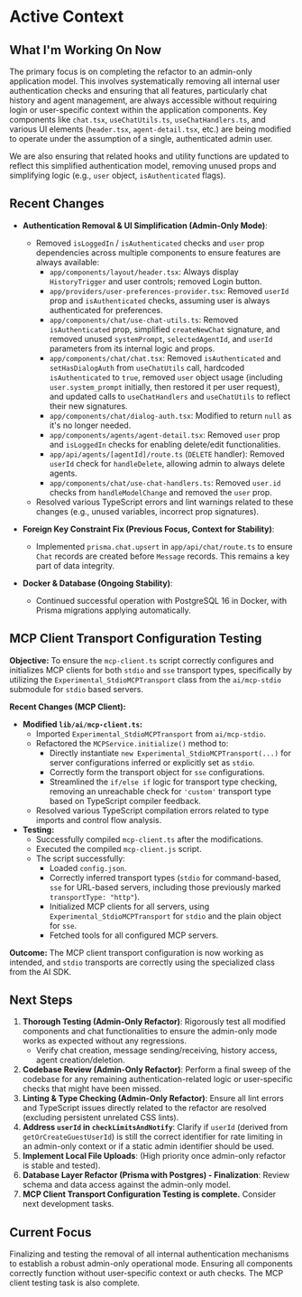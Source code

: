 # Active Context

## What I'm Working On Now

The primary focus is on completing the refactor to an admin-only application model. This involves systematically removing all internal user authentication checks and ensuring that all features, particularly chat history and agent management, are always accessible without requiring login or user-specific context within the application components. Key components like `chat.tsx`, `useChatUtils.ts`, `useChatHandlers.ts`, and various UI elements (`header.tsx`, `agent-detail.tsx`, etc.) are being modified to operate under the assumption of a single, authenticated admin user.

We are also ensuring that related hooks and utility functions are updated to reflect this simplified authentication model, removing unused props and simplifying logic (e.g., `user` object, `isAuthenticated` flags).

## Recent Changes

-   **Authentication Removal & UI Simplification (Admin-Only Mode)**:
    -   Removed `isLoggedIn` / `isAuthenticated` checks and `user` prop dependencies across multiple components to ensure features are always available:
        -   `app/components/layout/header.tsx`: Always display `HistoryTrigger` and user controls; removed Login button.
        -   `app/providers/user-preferences-provider.tsx`: Removed `userId` prop and `isAuthenticated` checks, assuming user is always authenticated for preferences.
        -   `app/components/chat/use-chat-utils.ts`: Removed `isAuthenticated` prop, simplified `createNewChat` signature, and removed unused `systemPrompt`, `selectedAgentId`, and `userId` parameters from its internal logic and props.
        -   `app/components/chat/chat.tsx`: Removed `isAuthenticated` and `setHasDialogAuth` from `useChatUtils` call, hardcoded `isAuthenticated` to `true`, removed `user` object usage (including `user.system_prompt` initially, then restored it per user request), and updated calls to `useChatHandlers` and `useChatUtils` to reflect their new signatures.
        -   `app/components/chat/dialog-auth.tsx`: Modified to return `null` as it's no longer needed.
        -   `app/components/agents/agent-detail.tsx`: Removed `user` prop and `isLoggedIn` checks for enabling delete/edit functionalities.
        -   `app/api/agents/[agentId]/route.ts` (`DELETE` handler): Removed `userId` check for `handleDelete`, allowing admin to always delete agents.
        -   `app/components/chat/use-chat-handlers.ts`: Removed `user.id` checks from `handleModelChange` and removed the `user` prop.
    -   Resolved various TypeScript errors and lint warnings related to these changes (e.g., unused variables, incorrect prop signatures).

-   **Foreign Key Constraint Fix (Previous Focus, Context for Stability)**:
    -   Implemented `prisma.chat.upsert` in `app/api/chat/route.ts` to ensure `Chat` records are created before `Message` records. This remains a key part of data integrity.

-   **Docker & Database (Ongoing Stability)**:
    -   Continued successful operation with PostgreSQL 16 in Docker, with Prisma migrations applying automatically.

## MCP Client Transport Configuration Testing

**Objective:** To ensure the `mcp-client.ts` script correctly configures and initializes MCP clients for both `stdio` and `sse` transport types, specifically by utilizing the `Experimental_StdioMCPTransport` class from the `ai/mcp-stdio` submodule for `stdio` based servers.

**Recent Changes (MCP Client):**
-   **Modified `lib/ai/mcp-client.ts`:**
    -   Imported `Experimental_StdioMCPTransport` from `ai/mcp-stdio`.
    -   Refactored the `MCPService.initialize()` method to:
        -   Directly instantiate `new Experimental_StdioMCPTransport(...)` for server configurations inferred or explicitly set as `stdio`.
        -   Correctly form the transport object for `sse` configurations.
        -   Streamlined the `if/else if` logic for transport type checking, removing an unreachable check for `'custom'` transport type based on TypeScript compiler feedback.
    -   Resolved various TypeScript compilation errors related to type imports and control flow analysis.
-   **Testing:**
    -   Successfully compiled `mcp-client.ts` after the modifications.
    -   Executed the compiled `mcp-client.js` script.
    -   The script successfully:
        -   Loaded `config.json`.
        -   Correctly inferred transport types (`stdio` for command-based, `sse` for URL-based servers, including those previously marked `transportType: "http"`).
        -   Initialized MCP clients for all servers, using `Experimental_StdioMCPTransport` for `stdio` and the plain object for `sse`.
        -   Fetched tools for all configured MCP servers.

**Outcome:** The MCP client transport configuration is now working as intended, and `stdio` transports are correctly using the specialized class from the AI SDK.

## Next Steps

1.  **Thorough Testing (Admin-Only Refactor)**: Rigorously test all modified components and chat functionalities to ensure the admin-only mode works as expected without any regressions.
    *   Verify chat creation, message sending/receiving, history access, agent creation/deletion.
2.  **Codebase Review (Admin-Only Refactor)**: Perform a final sweep of the codebase for any remaining authentication-related logic or user-specific checks that might have been missed.
3.  **Linting & Type Checking (Admin-Only Refactor)**: Ensure all lint errors and TypeScript issues directly related to the refactor are resolved (excluding persistent unrelated CSS lints).
4.  **Address `userId` in `checkLimitsAndNotify`**: Clarify if `userId` (derived from `getOrCreateGuestUserId`) is still the correct identifier for rate limiting in an admin-only context or if a static admin identifier should be used.
5.  **Implement Local File Uploads**: (High priority once admin-only refactor is stable and tested).
6.  **Database Layer Refactor (Prisma with Postgres) - Finalization**: Review schema and data access against the admin-only model.
7.  **MCP Client Transport Configuration Testing is complete.** Consider next development tasks.

## Current Focus

Finalizing and testing the removal of all internal authentication mechanisms to establish a robust admin-only operational mode. Ensuring all components correctly function without user-specific context or auth checks.
The MCP client testing task is also complete.
